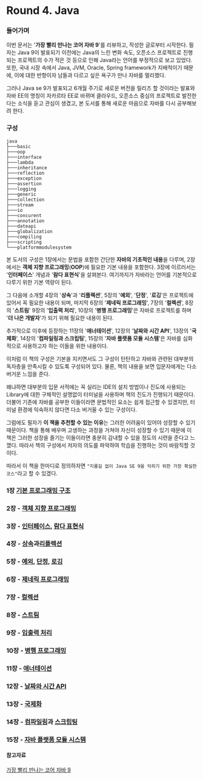 # Round 4. Java

### 들어가며

이번 문서는 '**가장 빨리 만나는 코어 자바 9**'를 리뷰하고, 작성한 글로부터 시작한다. 필자는 Java 9이 발표되기 이전에는 Java의 느린 변화 속도, 오픈소스 프로젝트로 진행되는 프로젝트의 수가 적은 것 등으로 인해 Java라는 언어를 부정적으로 보고 있었다. 또한, 국내 시장 속에서 Java, JVM, Oracle, Spring framework가 지배적이기 때문에, 이에 대한 반항이자 남들과 다르고 싶은 욕구가 만나 자바를 멀리했다.  

그러나 Java se 9가 발표되고 6개월 주기로 새로운 버전을 릴리즈 할 것이라는 발표와 자바 EE의 명칭이 자카르타 EE로 바뀌며 클라우드, 오픈소스 중심의 프로젝트로 발전한다는 소식을 듣고 관심이 생겼고, 본 도서를 통해 새로운 마음으로 자바를 다시 공부해보려 한다.  

### 구성

```
java
├───basic
├───oop
├───interface
├───lambda
├───inheritance
├───reflection
├───exception
├───assertion
├───logging
├───generic
├───collection
├───stream
├───io
├───concurent
├───annotation
├───dateapi
├───globalization
├───compiling
├───scripting
└───platformmodulesystem
```
  

본 도서의 구성은 1장에서는 문법을 포함한 간단한 **자바의 기초적인 내용**을 다루며, 2장에서는 **객체 지향 프로그래밍**(**OOP**)에 필요한 기본 내용을 포함한다. 3장에 이르러서는 '**인터페이스**' 개념과 '**람다 표현식**'을 살펴본다. 여기까지가 자바라는 언어를 기본적으로 다루기 위한 기본 역량이 된다.  

그 다음에 소개할 4장의 '**상속**'과 '**리플렉션**', 5장의 '**예외**', '**단정**', '**로깅**'은 프로젝트에 있어서 꼭 필요한 내용이 되며, 마지막 6장의 '**제네릭 프로그래밍**', 7장의 '**컬렉션**', 8장의 '**스트림**' 9장의 '**입출력 처리**', 10장의 '**병행 프로그래밍**'은 자바로 프로젝트를 하며 '**더 나은 개발자**'가 되기 위해 필요한 내용이 된다.  

추가적으로 이후에 등장하는 11장의 '**애너테이션**', 12장의 '**날짜와 시간 API**', 13장의 '**국제화**', 14장의 '**컴파일링과 스크립팅**', 15장의 '**자바 플랫폼 모듈 시스템**'은 자바를 심화적으로 사용하고자 하는 이들을 위한 내용이다.  

이처럼 이 책의 구성은 기본을 지키면서도 그 구성이 탄탄하고 자바와 관련된 대부분의 독자층을 만족시킬 수 있도록 구성되어 있다. 물론, 책의 내용을 보면 입문자에게는 다소 버거운 느낌을 준다.  

왜냐하면 대부분의 입문 서적에는 꼭 실리는 IDE의 설치 방법이나 진도에 사용되는 Library에 대한 구체적인 설명없이 터미널을 사용하며 책의 진도가 진행되기 때문이다. 더불어 기존에 자바를 공부한 이들이라면 문법적인 요소는 쉽게 접근할 수 있겠지만, 터미널 환경에 익숙하지 않다면 다소 버거울 수 있는 구성이다.  

그럼에도 필자가 **이 책을 추천할 수 있는 이유**는 그러한 어려움이 있어야 성장할 수 있기 때문이다. 책을 통해 배우며 고생하는 과정을 거쳐야 자신이 성장할 수 있기 때문에 이 책은 그러한 성장을 즐기는 이들이라면 충분히 감내할 수 있을 정도의 시련을 준다고 느꼈다. 따라서 책의 구성에서 저자의 의도를 파악하여 학습을 진행하는 것이 바람직할 것이다.  

따라서 이 책을 한마디로 정의하자면 `"지름길 없이 Java SE 9을 익히기 위한 가장 확실한 코스"`라고 할 수 있겠다.  

### 1장 [기본 프로그래밍 구조](/java/basic/README.md)   

### 2장 - [객체 지향 프로그래밍](/java/oop/README.md)  

### 3장 - [인터페이스](/java/interface/README.md), [람다 표현식](/java/lambda/README.md)  

### 4장 - [상속](/java/inheritance/README.md)과[리플렉션](/java/reflection/README.md)  

### 5장 - [예외](/java/exception/README.md), [단정](/java/assertion/README.md), [로깅](/java/logging/RAEDME.md)  

### 6장 - [제네릭 프로그래밍](/java/generic/README.md)  

### 7장 - [컬렉션](/java/collection/README.md)  

### 8장 - [스트림](/java/stream/README.md)  

### 9장 - [입출력 처리](/java/io/README.md)  

### 10장 - [병행 프로그래밍](/java/concurent/README.md)  

### 11장 - [애너테이션](/java/annotation/README.md)   

### 12장 - [날짜와 시간 API](/java/dateapi/README.md)  

### 13장 - [국제화](/java/globalization/README.md)  

### 14장 - [컴파일링](/java/compiling/README.md)과 [스크립팅](/java/scripting/README.md)

### 15장 - [자바 플랫폼 모듈 시스템](java/platformmodulesystem/README.md)  

#### 참고자료  

[가장 빨리 만나는 코어 자바 9](http://www.gilbut.co.kr/book/bookView.aspx?bookcode=BN001975&page=1&sernewbook=Y&orderby=pdate&TF=T)
